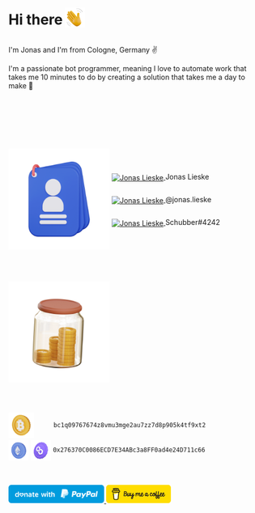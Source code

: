 <h1 style="text-align:center;display:inline-block;">Hi there</h1>
<img src="media/wave_emoji.png" style="height:40px;display:inline-block;vertical-align:middle;margin-bottom:20px">

I'm Jonas and I'm from Cologne, Germany ✌️

I'm a passionate bot programmer, meaning I love to automate work that takes me 10 minutes to do by creating a solution
that takes me a day to make 🥴

<br>
<br>
<br>
<br>
<br>
<br>

<img src="media/contact.png" height="200" style="display:inline-block;vertical-align:middle;">
<div style="display:inline-block;vertical-align:middle;">

[//]: # "Linkedin"

<a href="https://www.linkedin.com/in/jonas-lieske-aa965b1bb/">
<img src="media/linkedin.png" height="64" alt="Jonas Lieske" style=" vertical-align:middle;">
<p style="text-align:center;display:inline-block;">Jonas Lieske</p>
</a>
<br>

[//]: # "Instagram"

<a href="https://www.instagram.com/jonas.lieske/">
<img src="media/instagram.png" height="64" alt="Jonas Lieske" style=" vertical-align:middle;">
<p style="text-align:center;display:inline-block;">@jonas.lieske</p>
</a>
<br>

[//]: # "Discord"

<a href="discordapp.com/users/282623078410747904">
<img src="media/discord.png" height="64" alt="Jonas Lieske" style=" vertical-align:middle;">
<p style="text-align:center;display:inline-block;">Schubber#4242</p>
</a>
</div>

<br><br>

<img src="media/money_jar.png" height="200" style="display:inline-block;vertical-align:middle; margin-bottom:60px">
<div style="display:inline-block;vertical-align:middle;">

[//]: # "Bitcoin"

<img src="media/bitcoin.png" height="50" alt="Jonas Lieske" style=" vertical-align:middle; margin-right:35px;">
<p style="text-align:center;display:inline-block;"><code>bc1q09767674z8vmu3mge2au7zz7d8p905k4tf9xt2</code></p>
<br>

[//]: # "Bitcoin"

<img src="media/ethereum.png" height="40" alt="Jonas Lieske" style=" vertical-align:middle;">
<img src="media/matic.png" height="40" alt="Jonas Lieske" style="vertical-align:middle;">
<p style="text-align:center;display:inline-block;"><code>0x276370C0086ECD7E34ABc3a8FF0ad4e24D711c66</code></p>

[//]: # "Fiat"

<br><br>
<a href="https://paypal.me/jonaslieske">
<img src="media/paypal.svg" height="36">
</a>
<a href="https://www.buymeacoffee.com/jonaslieske">
<img src="media/coffee.png" height="36">
</a>

</div>
